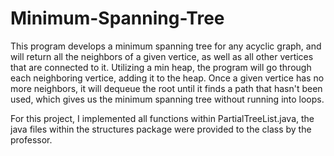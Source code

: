 # Minimum-Spanning-Tree

This program develops a minimum spanning tree for any acyclic graph, and will return all the neighbors of a given vertice, as well as all other vertices that are connected to it. Utilizing a min heap, the program will go through each neighboring vertice, adding it to the heap. Once a given vertice has no more neighbors, it will dequeue the root until it finds a path that hasn't been used, which gives us the minimum spanning tree without running into loops.

For this project, I implemented all functions within PartialTreeList.java, the java files within the structures package were provided to the class by the professor.
